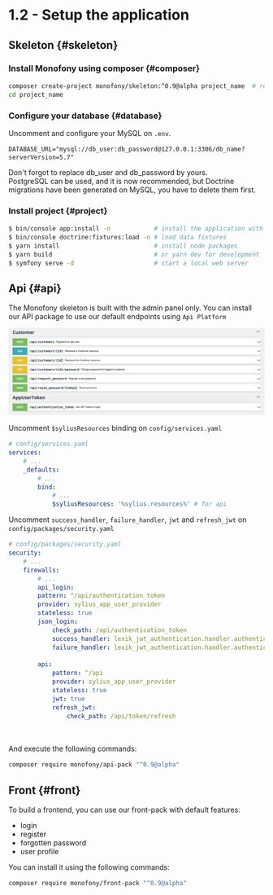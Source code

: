 # 1.2 - Setup the application

## Skeleton {#skeleton}

### Install Monofony using composer {#composer}
```bash
composer create-project monofony/skeleton:^0.9@alpha project_name  # replace project_name by your project name
cd project_name                                                        # move to your project directory
```

### Configure your database {#database}

Uncomment and configure your MySQL on `.env`.
```dotenv
DATABASE_URL="mysql://db_user:db_password@127.0.0.1:3306/db_name?serverVersion=5.7"
```

<div class="block-warning">
Don't forgot to replace db_user and db_password by yours.
</div>

<div class="block-note">
PostgreSQL can be used, and it is now recommended, but Doctrine migrations have been generated on MySQL, you have to delete them first.
</div>

### Install project {#project}
```bash
$ bin/console app:install -n            # install the application with non-interactive mode
$ bin/console doctrine:fixtures:load -n # load data fixtures
$ yarn install                          # install node packages
$ yarn build                            # or yarn dev for development
$ symfony serve -d                      # start a local web server
```

## Api {#api}

The Monofony skeleton is built with the admin panel only.
You can install our API package to use our default endpoints using `Api Platform`

![API Example](../_images/api.png "Image API example")

Uncomment `$syliusResources` binding on `config/services.yaml`

```yaml
# config/services.yaml
services:
    # ...
    _defaults:
        # ...
        bind:
            # ...
            $syliusResources: '%sylius.resources%' # for api
```

Uncomment `success_handler`, `failure_handler`, `jwt` and `refresh_jwt` on `config/packages/security.yaml`

```yaml
# config/packages/security.yaml
security:
    # ...
    firewalls:
        # ...        
        api_login:
        pattern: ^/api/authentication_token
        provider: sylius_app_user_provider
        stateless: true
        json_login:
            check_path: /api/authentication_token
            success_handler: lexik_jwt_authentication.handler.authentication_success
            failure_handler: lexik_jwt_authentication.handler.authentication_failure

        api:
            pattern: ^/api
            provider: sylius_app_user_provider
            stateless: true
            jwt: true
            refresh_jwt:
                check_path: /api/token/refresh

    
```

And execute the following commands:

```bash
composer require monofony/api-pack "^0.9@alpha"
```

## Front {#front}

To build a frontend, you can use our front-pack with default features:
* login
* register
* forgotten password
* user profile

You can install it using the following commands:

```bash
composer require monofony/front-pack "^0.9@alpha"
```
